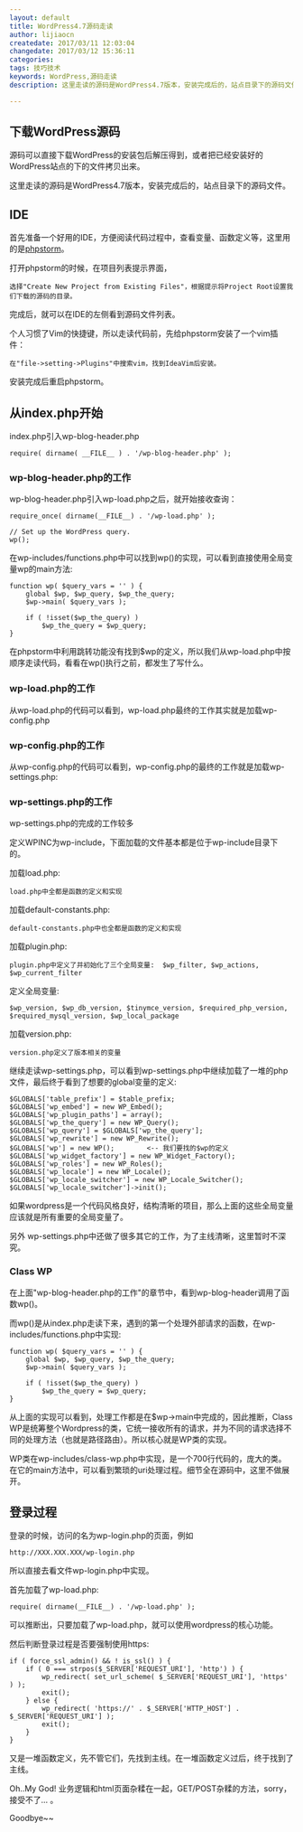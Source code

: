```yaml
---
layout: default
title: WordPress4.7源码走读
author: lijiaocn
createdate: 2017/03/11 12:03:04
changedate: 2017/03/12 15:36:11
categories:
tags: 技巧技术
keywords: WordPress,源码走读
description: 这里走读的源码是WordPress4.7版本，安装完成后的，站点目录下的源码文件。

---
```


## 下载WordPress源码

源码可以直接下载WordPress的安装包后解压得到，或者把已经安装好的WordPress站点的下的文件拷贝出来。

这里走读的源码是WordPress4.7版本，安装完成后的，站点目录下的源码文件。

## IDE

首先准备一个好用的IDE，方便阅读代码过程中，查看变量、函数定义等，这里用的是[phpstorm][1]。

打开phpstorm的时候，在项目列表提示界面，

	选择"Create New Project from Existing Files"，根据提示将Project Root设置我们下载的源码的目录。
	
完成后，就可以在IDE的左侧看到源码文件列表。

个人习惯了Vim的快捷键，所以走读代码前，先给phpstorm安装了一个vim插件：

	在"file->setting->Plugins"中搜索vim，找到IdeaVim后安装。
	
安装完成后重启phpstorm。

## 从index.php开始

index.php引入wp-blog-header.php

	require( dirname( __FILE__ ) . '/wp-blog-header.php' );

### wp-blog-header.php的工作

wp-blog-header.php引入wp-load.php之后，就开始接收查询：

	require_once( dirname(__FILE__) . '/wp-load.php' );

	// Set up the WordPress query.
	wp();   

在wp-includes/functions.php中可以找到wp()的实现，可以看到直接使用全局变量wp的main方法:

	function wp( $query_vars = '' ) {
	    global $wp, $wp_query, $wp_the_query;
	    $wp->main( $query_vars );
	
	    if ( !isset($wp_the_query) )
	        $wp_the_query = $wp_query;
	}

在phpstorm中利用跳转功能没有找到$wp的定义，所以我们从wp-load.php中按顺序走读代码，看看在wp()执行之前，都发生了写什么。

### wp-load.php的工作

从wp-load.php的代码可以看到，wp-load.php最终的工作其实就是加载wp-config.php

### wp-config.php的工作

从wp-config.php的代码可以看到，wp-config.php的最终的工作就是加载wp-settings.php:

### wp-settings.php的工作

wp-settings.php的完成的工作较多

定义WPINC为wp-include，下面加载的文件基本都是位于wp-include目录下的。

加载load.php:

	load.php中全都是函数的定义和实现

加载default-constants.php:

	default-constants.php中也全都是函数的定义和实现

加载plugin.php:

	plugin.php中定义了并初始化了三个全局变量:  $wp_filter, $wp_actions, $wp_current_filter

定义全局变量:

	$wp_version, $wp_db_version, $tinymce_version, $required_php_version, 
	$required_mysql_version, $wp_local_package

加载version.php:

	version.php定义了版本相关的变量

继续走读wp-settings.php，可以看到wp-settings.php中继续加载了一堆的php文件，最后终于看到了想要的global变量的定义:

	$GLOBALS['table_prefix'] = $table_prefix;
	$GLOBALS['wp_embed'] = new WP_Embed();
	$GLOBALS['wp_plugin_paths'] = array();
	$GLOBALS['wp_the_query'] = new WP_Query();
	$GLOBALS['wp_query'] = $GLOBALS['wp_the_query'];
	$GLOBALS['wp_rewrite'] = new WP_Rewrite();
	$GLOBALS['wp'] = new WP();        <-- 我们要找的$wp的定义         
	$GLOBALS['wp_widget_factory'] = new WP_Widget_Factory();
	$GLOBALS['wp_roles'] = new WP_Roles();
	$GLOBALS['wp_locale'] = new WP_Locale();
	$GLOBALS['wp_locale_switcher'] = new WP_Locale_Switcher();
	$GLOBALS['wp_locale_switcher']->init();

如果wordpress是一个代码风格良好，结构清晰的项目，那么上面的这些全局变量应该就是所有重要的全局变量了。

另外 wp-settings.php中还做了很多其它的工作，为了主线清晰，这里暂时不深究。

### Class WP

在上面"wp-blog-header.php的工作"的章节中，看到wp-blog-header调用了函数wp()。

而wp()是从index.php走读下来，遇到的第一个处理外部请求的函数，在wp-includes/functions.php中实现:

	function wp( $query_vars = '' ) {
	    global $wp, $wp_query, $wp_the_query;
	    $wp->main( $query_vars );
	
	    if ( !isset($wp_the_query) )
	        $wp_the_query = $wp_query;
	}

从上面的实现可以看到，处理工作都是在$wp->main中完成的，因此推断，Class WP是统筹整个Wordpress的类，它统一接收所有的请求，并为不同的请求选择不同的处理方法（也就是路径路由）。所以核心就是WP类的实现。

WP类在wp-includes/class-wp.php中实现，是一个700行代码的，庞大的类。在它的main方法中，可以看到繁琐的uri处理过程。细节全在源码中，这里不做展开。


## 登录过程

登录的时候，访问的名为wp-login.php的页面，例如

	http://XXX.XXX.XXX/wp-login.php

所以直接去看文件wp-login.php中实现。

首先加载了wp-load.php:

	require( dirname(__FILE__) . '/wp-load.php' );

可以推断出，只要加载了wp-load.php，就可以使用wordpress的核心功能。

然后判断登录过程是否要强制使用https:

	if ( force_ssl_admin() && ! is_ssl() ) {
	    if ( 0 === strpos($_SERVER['REQUEST_URI'], 'http') ) {
	        wp_redirect( set_url_scheme( $_SERVER['REQUEST_URI'], 'https' ) );
	        exit();
	    } else {
	        wp_redirect( 'https://' . $_SERVER['HTTP_HOST'] . $_SERVER['REQUEST_URI'] );
	        exit();
	    }
	}

又是一堆函数定义，先不管它们，先找到主线。在一堆函数定义过后，终于找到了主线。

Oh..My God! 业务逻辑和html页面杂糅在一起，GET/POST杂糅的方法，sorry，接受不了... 。

Goodbye~~

[1]: http://www.jetbrains.com/phpstorm/  "phpstorm" 
